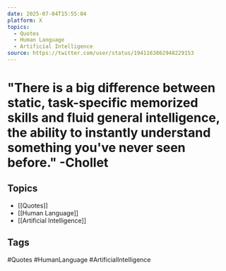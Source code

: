 ```yaml
---
date: 2025-07-04T15:55:04
platform: X
topics:
  - Quotes
  - Human Language
  - Artificial Intelligence
source: https://twitter.com/user/status/1941163862948229153
---
```

# "There is a big difference between static, task-specific memorized skills and fluid general intelligence, the ability to instantly understand something you've never seen before." -Chollet

## Topics
- [[Quotes]]
- [[Human Language]]
- [[Artificial Intelligence]]

## Tags
#Quotes #HumanLanguage #ArtificialIntelligence